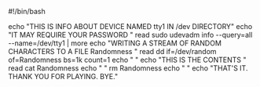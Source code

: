 #!/bin/bash

echo "THIS IS INFO ABOUT DEVICE NAMED tty1 IN /dev DIRECTORY"
echo "IT MAY REQUIRE YOUR PASSWORD <AnyKey>"
read
sudo udevadm info --query=all --name=/dev/tty1 | more
echo "WRITING A STREAM OF RANDOM CHARACTERS TO A FILE Randomness <AnyKey>"
read
dd if=/dev/random of=Randomness bs=1k count=1
echo " "
echo "THIS IS THE CONTENTS <AnyKey>"
read
cat Randomness
echo " "
rm Randomness
echo " "
echo "THAT'S IT. THANK YOU FOR PLAYING. BYE."

